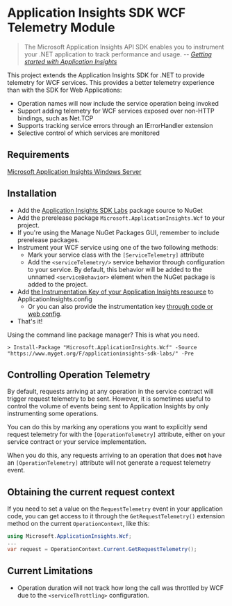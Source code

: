 # Application Insights SDK WCF Telemetry Module

>The Microsoft Application Insights API SDK enables you to instrument your .NET application to track performance and usage. 
> -- <cite>[Getting started with Application Insights](http://azure.microsoft.com/documentation/articles/app-insights-get-started/)</cite> 

This project extends the Application Insights SDK for .NET to provide telemetry for WCF services.
This provides a better telemetry experience than with the SDK for Web Applications:

* Operation names will now include the service operation being invoked
* Support adding telemetry for WCF services exposed over non-HTTP bindings, such as Net.TCP
* Supports tracking service errors through an IErrorHandler extension
* Selective control of which services are monitored


Requirements
------------
[Microsoft Application Insights Windows Server](https://www.nuget.org/packages/Microsoft.ApplicationInsights.WindowsServer)

Installation
------------
- Add the [Application Insights SDK Labs](https://www.myget.org/gallery/applicationinsights-sdk-labs) package source to NuGet
- Add the prerelease package `Microsoft.ApplicationInsights.Wcf` to your project.
 - If you're using the Manage NuGet Packages GUI, remember to include prerelease packages.
- Instrument your WCF service using one of the two following methods:
  - Mark your service class with the `[ServiceTelemetry]` attribute
  - Add the `<serviceTelemetry/>` service behavior through configuration to your service. By default, this behavior will be added to the unnamed `<serviceBehavior>` element when the NuGet package is added to the project.
- Add [the Instrumentation Key of your Application Insights resource](https://azure.microsoft.com/documentation/articles/app-insights-create-new-resource/) to ApplicationInsights.config
  - Or you can also provide the instrumentation key [through code or web config](https://azure.microsoft.com/documentation/articles/app-insights-api-custom-events-metrics/#ikey).
- That's it!

Using the command line package manager? This is what you need.
```
> Install-Package "Microsoft.ApplicationInsights.Wcf" -Source "https://www.myget.org/F/applicationinsights-sdk-labs/" -Pre
```


Controlling Operation Telemetry
-------------------------------
By default, requests arriving at any operation in the service contract
will trigger request telemetry to be sent. However, it is sometimes
useful to control the volume of events being sent to Application
Insights by only instrumenting some operations.

You can do this by marking any operations you want to explicitly
send request telemetry for with the `[OperationTelemetry]` attribute,
either on your service contract or your service implementation.

When you do this, any requests arriving to an operation
that does __not__ have an `[OperationTelemetry]` attribute
will not generate a request telemetry event.


Obtaining the current request context
-------------------------------------
If you need to set a value on the `RequestTelemetry` event in your application code,
you can get access to it through the `GetRequestTelemetry()` extension method
on the current `OperationContext`, like this:

```C#
using Microsoft.ApplicationInsights.Wcf;
...
var request = OperationContext.Current.GetRequestTelemetry();
```


Current Limitations
---------------------
- Operation duration will not track how long the call was throttled by WCF due to the `<serviceThrottling>` configuration.

